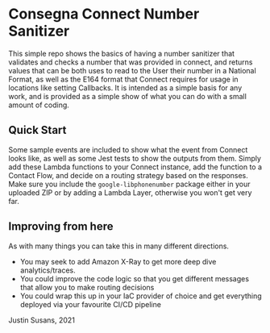 # Consegna Connect Number Sanitizer

This simple repo shows the basics of having a number sanitizer that validates and checks a number that was provided in connect, and returns values that can be both uses to read to the User their number in a National Format, as well as the E164 format that Connect requires for usage in locations like setting Callbacks.
It is intended as a simple basis for any work, and is provided as a simple show of what you can do with a small amount of coding.

## Quick Start

Some sample events are included to show what the event from Connect looks like, as well as some Jest tests to show the outputs from them.
Simply add these Lambda functions to your Connect instance, add the function to a Contact Flow, and decide on a routing strategy based on the responses.
Make sure you include the `google-libphonenumber` package either in your uploaded ZIP or by adding a Lambda Layer, otherwise you won't get very far.

## Improving from here

As with many things you can take this in many different directions.

- You may seek to add Amazon X-Ray to get more deep dive analytics/traces.
- You could improve the code logic so that you get different messages that allow you to make routing decisions
- You could wrap this up in your IaC provider of choice and get everything deployed via your favourite CI/CD pipeline

Justin Susans, 2021
